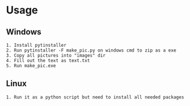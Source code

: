 # Usage
## Windows
    1. Install pytinstaller
    2. Run pytinstaller -F make_pic.py on windows cmd to zip as a exe
    3. Copy all pictures into "images" dir
    4. Fill out the text as text.txt
    5. Run make_pic.exe
## Linux
    1. Run it as a python script but need to install all needed packages
